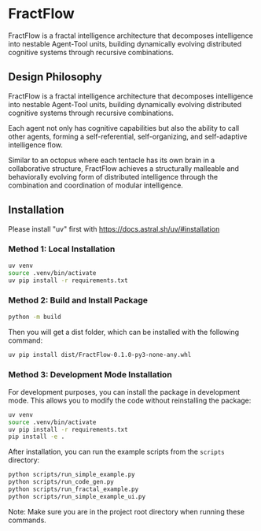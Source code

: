 # FractFlow

FractFlow is a fractal intelligence architecture that decomposes intelligence into nestable Agent-Tool units, building dynamically evolving distributed cognitive systems through recursive combinations.

## Design Philosophy

FractFlow is a fractal intelligence architecture that decomposes intelligence into nestable Agent-Tool units, building dynamically evolving distributed cognitive systems through recursive combinations.

Each agent not only has cognitive capabilities but also the ability to call other agents, forming a self-referential, self-organizing, and self-adaptive intelligence flow.

Similar to an octopus where each tentacle has its own brain in a collaborative structure, FractFlow achieves a structurally malleable and behaviorally evolving form of distributed intelligence through the combination and coordination of modular intelligence.

## Installation

Please install "uv" first with https://docs.astral.sh/uv/#installation

### Method 1: Local Installation

```bash
uv venv
source .venv/bin/activate
uv pip install -r requirements.txt
```

### Method 2: Build and Install Package

```bash
python -m build 
```

Then you will get a dist folder, which can be installed with the following command:

```bash
uv pip install dist/FractFlow-0.1.0-py3-none-any.whl
```

### Method 3: Development Mode Installation

For development purposes, you can install the package in development mode. This allows you to modify the code without reinstalling the package:

```bash
uv venv
source .venv/bin/activate
uv pip install -r requirements.txt
pip install -e .
```

After installation, you can run the example scripts from the `scripts` directory:

```bash
python scripts/run_simple_example.py
python scripts/run_code_gen.py
python scripts/run_fractal_example.py
python scripts/run_simple_example_ui.py
```

Note: Make sure you are in the project root directory when running these commands.
